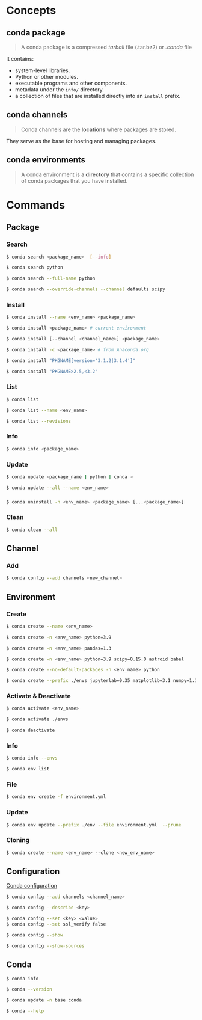 # Concepts

## conda package

> A conda package is a compressed *tarball* file (.tar.bz2) or *.conda* file

It contains:

- system-level libraries.
- Python or other modules.
- executable programs and other components.
- metadata under the `info/` directory.
- a collection of files that are installed directly into an `install` prefix.



## conda channels

> Conda channels are the **locations** where packages are stored. 

They serve as the base for hosting and managing packages. 



## conda environments

> A conda environment is a **directory** that contains a specific collection of conda packages that you have installed. 



# Commands

## Package

### Search

```bash
$ conda search <package_name>  [--info]

$ conda search python

$ conda search --full-name python

$ conda search --override-channels --channel defaults scipy
```

### Install

```bash
$ conda install --name <env_name> <package_name>

$ conda install <package_name> # current environment

$ conda install [--channel <channel_name>] <package_name>

$ conda install -c <package_name> # from Anaconda.org

$ conda install "PKGNAME[version='3.1.2|3.1.4']"

$ conda install "PKGNAME>2.5,<3.2"
```

### List

```bash
$ conda list

$ conda list --name <env_name>

$ conda list --revisions
```

### Info

```bash
$ conda info <package_name>
```

### Update

```bash
$ conda update <package_name | python | conda >

$ conda update --all --name <env_name>
```

### 

```bash
$ conda uninstall -n <env_name> <package_name> [...<package_name>]
```

### Clean

```bash
$ conda clean --all
```





## Channel

### Add

```bash
$ conda config --add channels <new_channel>
```



## Environment

### Create

```bash
$ conda create --name <env_name>

$ conda create -n <env_name> python=3.9

$ conda create -n <env_name> pandas=1.3

$ conda create -n <env_name> python=3.9 scipy=0.15.0 astroid babel

$ conda create --no-default-packages -n <env_name> python

$ conda create --prefix ./envs jupyterlab=0.35 matplotlib=3.1 numpy=1.16
```

### Activate & Deactivate

```bash
$ conda activate <env_name>

$ conda activate ./envs

$ conda deactivate
```

### Info

```bash
$ conda info --envs

$ conda env list
```

### File

```bash
$ conda env create -f environment.yml
```

### Update

```bash
$ conda env update --prefix ./env --file environment.yml  --prune
```

### Cloning

```bash
$ conda create --name <env_name> --clone <new_env_name>
```



## Configuration

[Conda configuration](https://docs.conda.io/projects/conda/en/latest/configuration.html)

```bash
$ conda config --add channels <channel_name>

$ conda config --describe <key>

$ conda config --set <key> <value>
$ conda config --set ssl_verify false

$ conda config --show

$ conda config --show-sources
```



## Conda

```bash
$ conda info

$ conda --version

$ conda update -n base conda

$ conda --help
```

